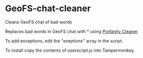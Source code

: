 # GeoFS-chat-cleaner
Cleans GeoFS chat of bad words

Replaces bad words in GeoFS chat with * using <a href="https://github.com/devXprite/profanity-cleaner">Profanity Cleaner</a>

To add exceptions, edit the "exeptions" array in the script.

To install copy the contents of userscript.js into Tampermonkey.
